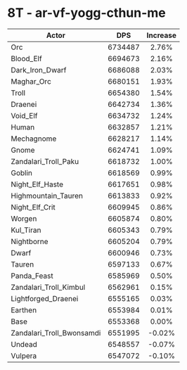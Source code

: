 # 8T - ar-vf-yogg-cthun-me
| Actor | DPS | Increase |
|---|:---:|:---:|
|Orc|6734487|2.76%|
|Blood_Elf|6694673|2.16%|
|Dark_Iron_Dwarf|6686088|2.03%|
|Maghar_Orc|6680151|1.93%|
|Troll|6654380|1.54%|
|Draenei|6642734|1.36%|
|Void_Elf|6634732|1.24%|
|Human|6632857|1.21%|
|Mechagnome|6628217|1.14%|
|Gnome|6624741|1.09%|
|Zandalari_Troll_Paku|6618732|1.00%|
|Goblin|6618569|0.99%|
|Night_Elf_Haste|6617651|0.98%|
|Highmountain_Tauren|6613833|0.92%|
|Night_Elf_Crit|6609945|0.86%|
|Worgen|6605874|0.80%|
|Kul_Tiran|6605343|0.79%|
|Nightborne|6605204|0.79%|
|Dwarf|6600946|0.73%|
|Tauren|6597133|0.67%|
|Panda_Feast|6585969|0.50%|
|Zandalari_Troll_Kimbul|6562961|0.15%|
|Lightforged_Draenei|6555165|0.03%|
|Earthen|6553984|0.01%|
|Base|6553368|0.00%|
|Zandalari_Troll_Bwonsamdi|6551995|-0.02%|
|Undead|6548557|-0.07%|
|Vulpera|6547072|-0.10%|
